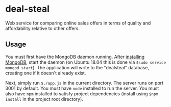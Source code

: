 # deal-steal
Web service for comparing online sales offers in terms of quality and affordability relative to other offers.

## Usage

You must first have the MongoDB daemon running. After [installing MongoDB](https://docs.mongodb.com/manual/tutorial/install-mongodb-on-ubuntu/), start the daemon (on Ubuntu 18.04 this is done via `$sudo service mongod start`). The application will write to the "dealsteal" database, creating one if it doesn't already exist.

Next, simply run `$./app.js` in the current directory. The server runs on port 3001 by default. You must have `node` installed to run the server. You must also have `npm` installed to satisfy project dependencies (install using `$npm install` in the project root directory).
